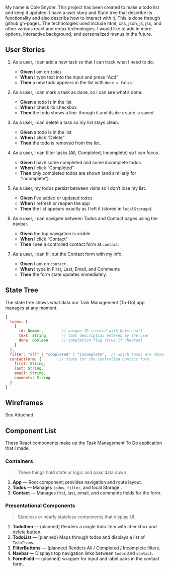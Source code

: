 My name is Cole Snyder. This project has been created to make a todo list and keep it updated. I have a user story and State tree that describe its functionality and also describe how to interact with it. This is done through github gh-pages. The technologies used include html, css, json, js, jsx, and other various react and redux technologies. I would like to add in more options, interactive background, and personalized menus in the future.

## User Stories

1. As a user, I can add a new task so that I can track what I need to do.

   - **Given** I am on `todos`
   - **When** I type text into the input and press “Add”
   - **Then** a new todo appears in the list with `done = false`.

2. As a user, I can mark a task as done, so I can see what’s done.

   - **Given** a todo is in the list
   - **When** I check its checkbox
   - **Then** the todo shows a line-through it and its `done` state is saved.

3. As a user, I can delete a task so my list stays clean.

   - **Given** a todo is in the list
   - **When** I click “Delete”
   - **Then** the todo is removed from the list.

4. As a user, I can filter tasks (All, Completed, Incomplete) so I can focus.

   - **Given** I have some completed and some incomplete todos
   - **When** I click “Completed”
   - **Then** only completed todos are shown (and similarly for “Incomplete”).

5. As a user, my todos persist between visits so I don’t lose my list.

   - **Given** I’ve added or updated todos
   - **When** I refresh or reopen the app
   - **Then** the list appears exactly as I left it (stored in `localStorage`).

6. As a user, I can navigate between Todos and Contact pages using the navbar.

   - **Given** the top navigation is visible
   - **When** I click “Contact”
   - **Then** I see a controlled contact form at `contact`.

7. As a user, I can fill out the Contact form with my info.
   - **Given** I am on `contact`
   - **When** I type in First, Last, Email, and Comments
   - **Then** the form state updates immediately.

## State Tree

The state tree shows what data our Task Management (To-Do) app manages at any moment.

```js
{
  todos: [
    {
      id: Number,        // unique ID created with Date.now()
      text: String,      // task description entered by the user
      done: Boolean      // completion flag (true if checked)
    }
  ],
  filter: "all" | "completed" | "incomplete",  // which tasks are shown
  contactForm: {        // state for the controlled Contact form
    first: String,
    last: String,
    email: String,
    comments: String
  }
}
```

## Wireframes

See Attached

## Component List

These React components make up the Task Management To Do application that I made.

### Containers

> These things hold state or logic and pass data down.

1. **App** — Root component; provides navigation and route layout.
2. **Todos** — Manages `todos`, `filter`, and local Storage..
3. **Contact** — Manages first, last, email, and comments fields for the form.

### Presentational Components

> Stateless or nearly stateless components that display UI.

1. **TodoItem** — (planned) Renders a single todo item with checkbox and delete button.
2. **TodoList** — (planned) Maps through todos and displays a list of `TodoItem`s.
3. **FilterButtons** — (planned) Renders All / Completed / Incomplete filters.
4. **Navbar** — Displays top navigation links between `todos` and `contact`.
5. **FormField** — (planned) wrapper for input and label pairs in the contact form.
